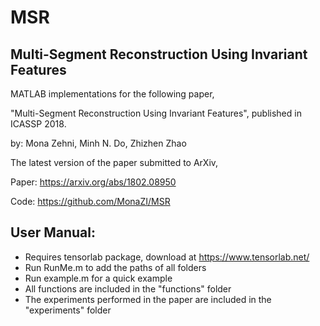 # MSR
Multi-Segment Reconstruction Using Invariant Features
-------------------------------------------------------

MATLAB implementations for the following paper,

"Multi-Segment Reconstruction Using Invariant Features", published in ICASSP 2018.

by: Mona Zehni, Minh N. Do, Zhizhen Zhao

The latest version of the paper submitted to ArXiv,

Paper: https://arxiv.org/abs/1802.08950

Code: https://github.com/MonaZI/MSR

User Manual:
-------------------------------------------------------
- Requires tensorlab package, download at https://www.tensorlab.net/
- Run RunMe.m to add the paths of all folders
- Run example.m for a quick example
- All functions are included in the "functions" folder
- The experiments performed in the paper are included in the "experiments" folder
